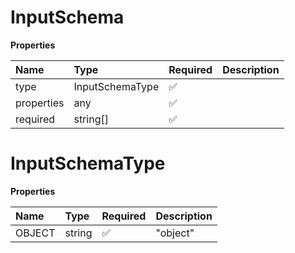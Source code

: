 # InputSchema

**Properties**

| Name       | Type            | Required | Description |
| :--------- | :-------------- | :------- | :---------- |
| type       | InputSchemaType | ✅       |             |
| properties | any             | ✅       |             |
| required   | string[]        | ✅       |             |

# InputSchemaType

**Properties**

| Name   | Type   | Required | Description |
| :----- | :----- | :------- | :---------- |
| OBJECT | string | ✅       | "object"    |

<!-- This file was generated by liblab | https://liblab.com/ -->
